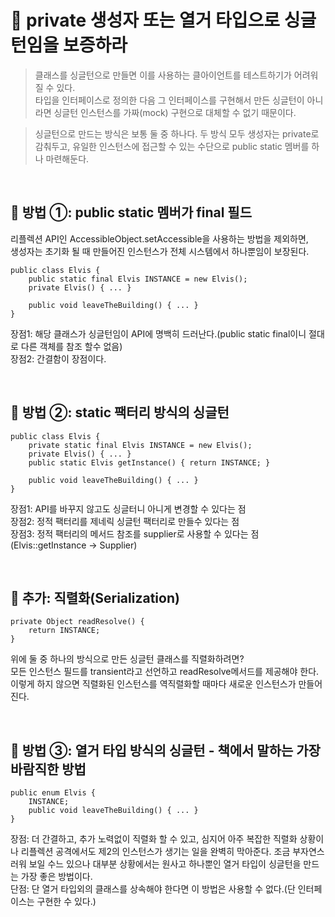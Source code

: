 # 🔑 private 생성자 또는 열거 타입으로 싱글턴임을 보증하라

> 클래스를 싱글턴으로 만들면 이를 사용하는 클아이언트를 테스트하기가 어려워질 수 있다.<br>
타입을 인터페이스로 정의한 다음 그 인터페이스를 구현해서 만든 싱글턴이 아니라면 싱글턴 인스턴스를 가짜(mock) 구현으로 대체할 수 없기 때문이다.

> 싱글턴으로 만드는 방식은 보통 둘 중 하나다. 
두 방식 모두 생성자는 private로 감춰두고, 유일한 인스턴스에 접근할 수 있는 수단으로 public static 멤버를 하나 마련해둔다.

<br>

## 📌 방법 ①: public static 멤버가 final 필드
리플렉션 API인 AccessibleObject.setAccessible을 사용하는 방법을 제외하면,<br>
생성자는 초기화 될 때 만들어진 인스턴스가 전체 시스템에서 하나뿐임이 보장된다.
```
public class Elvis {
    public static final Elvis INSTANCE = new Elvis();
    private Elvis() { ... }
    
    public void leaveTheBuilding() { ... }
}
```

장점1: 해당 클래스가 싱글턴임이 API에 명백히 드러난다.(public static final이니 절대로 다른 객체를 참조 할수 없음)<br>
장점2: 간결함이 장점이다.

<br>

## 📌 방법 ②: static 팩터리 방식의 싱글턴
```
public class Elvis {
    private static final Elvis INSTANCE = new Elvis();
    private Elvis() { ... }
    public static Elvis getInstance() { return INSTANCE; }
    
    public void leaveTheBuilding() { ... }
}
```
장점1: API를 바꾸지 않고도 싱글터니 아니게 변경할 수 있다는 점<br>
장점2: 정적 팩터리를 제네릭 싱글턴 팩터리로 만들수 있다는 점<br>
장점3: 정적 팩터리의 메서드 참조를 supplier로 사용할 수 있다는 점(Elvis::getInstance → Supplier<Elvis>)<br>

<br>

## 📌 추가: 직렬화(Serialization)
```
private Object readResolve() {
    return INSTANCE;
}
```

위에 둘 중 하나의 방식으로 만든 싱글턴 클래스를 직렬화하려면?<br>
모든 인스턴스 필드를 transient라고 선언하고 readResolve메서드를 제공해야 한다.<br>
이렇게 하지 않으면 직렬화된 인스턴스를 역직렬화할 때마다 새로운 인스턴스가 만들어진다.

<br>

## 📌 방법 ③: 열거 타입 방식의 싱글턴 - 책에서 말하는 가장 바람직한 방법
```
public enum Elvis {
    INSTANCE;
    public void leaveTheBuilding() { ... }
}
```
장점: 더 간결하고, 추가 노력없이 직렬화 할 수 있고, 심지어 아주 복잡한 직렬화 상황이나 리플렉션 공격에서도 제2의 인스턴스가 생기는 일을 완벽히 막아준다.
조금 부자연스러워 보일 수느 있으나 대부분 상황에서는 원사고 하나뿐인 열거 타입이 싱글턴을 만드는 가장 좋은 방법이다.<br>
단점: 단 열거 타입외의 클래스를 상속해야 한다면 이 방법은 사용할 수 없다.(단 인터페이스는 구현한 수 있다.)